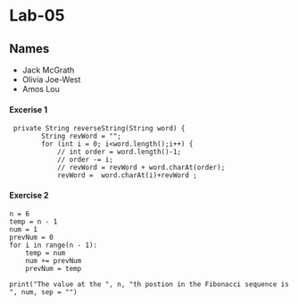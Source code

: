 # Lab-05

## Names
* Jack McGrath
* Olivia Joe-West
* Amos Lou

#### Excerise 1
```
 private String reverseString(String word) {
        String revWord = "";
        for (int i = 0; i<word.length();i++) {
            // int order = word.length()-1;
            // order -= i;
            // revWord = revWord + word.charAt(order);
            revWord =  word.charAt(i)+revWord ;
```  
#### Exercise 2
```
n = 6
temp = n - 1
num = 1
prevNum = 0
for i in range(n - 1):
    temp = num
    num += prevNum
    prevNum = temp

print("The value at the ", n, "th postion in the Fibonacci sequence is ", num, sep = "")
```
